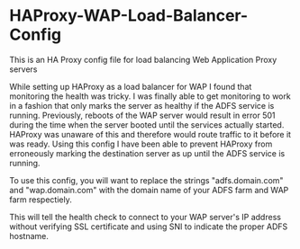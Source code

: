 # HAProxy-WAP-Load-Balancer-Config
This is an HA Proxy config file for load balancing Web Application Proxy servers

While setting up HAProxy as a load balancer for WAP I found that monitoring the health was tricky.
I was finally able to get monitoring to work in a fashion that only marks the server as healthy if
the ADFS service is running. Previously, reboots of the WAP server would result in error 501 during
the time when the server booted until the services actually started. HAProxy was unaware of this
and therefore would route traffic to it before it was ready. Using this config I have been able to
prevent HAProxy from erroneously marking the destination server as up until the ADFS service is running.

To use this config, you will want to replace the strings "adfs.domain.com" and "wap.domain.com" with the domain name of your ADFS farm and WAP farm respectiely.

This will tell the health check to connect to your WAP server's IP address without verifying SSL certificate and using SNI to indicate the proper ADFS hostname.
